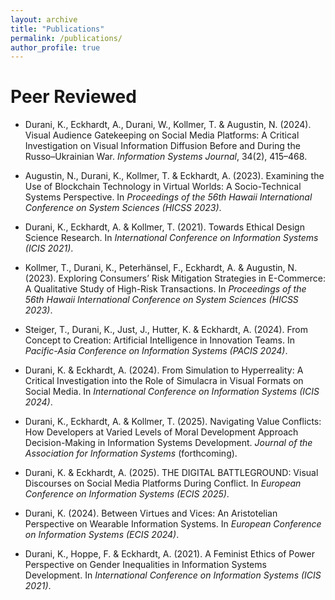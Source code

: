 ```yaml
---
layout: archive
title: "Publications"
permalink: /publications/
author_profile: true
---
```



# Peer Reviewed

- Durani, K., Eckhardt, A., Durani, W., Kollmer, T. & Augustin, N. (2024). Visual Audience Gatekeeping on Social Media Platforms: A Critical Investigation on Visual Information Diffusion Before and During the Russo–Ukrainian War. *Information Systems Journal*, 34(2), 415–468.

- Augustin, N., Durani, K., Kollmer, T. & Eckhardt, A. (2023). Examining the Use of Blockchain Technology in Virtual Worlds: A Socio-Technical Systems Perspective. In *Proceedings of the 56th Hawaii International Conference on System Sciences (HICSS 2023)*.

- Durani, K., Eckhardt, A. & Kollmer, T. (2021). Towards Ethical Design Science Research. In *International Conference on Information Systems (ICIS 2021)*.

- Kollmer, T., Durani, K., Peterhänsel, F., Eckhardt, A. & Augustin, N. (2023). Exploring Consumers’ Risk Mitigation Strategies in E-Commerce: A Qualitative Study of High-Risk Transactions. In *Proceedings of the 56th Hawaii International Conference on System Sciences (HICSS 2023)*.

- Steiger, T., Durani, K., Just, J., Hutter, K. & Eckhardt, A. (2024). From Concept to Creation: Artificial Intelligence in Innovation Teams. In *Pacific-Asia Conference on Information Systems (PACIS 2024)*.

- Durani, K. & Eckhardt, A. (2024). From Simulation to Hyperreality: A Critical Investigation into the Role of Simulacra in Visual Formats on Social Media. In *International Conference on Information Systems (ICIS 2024)*.

- Durani, K., Eckhardt, A. & Kollmer, T. (2025). Navigating Value Conflicts: How Developers at Varied Levels of Moral Development Approach Decision-Making in Information Systems Development. *Journal of the Association for Information Systems* (forthcoming).

- Durani, K. & Eckhardt, A. (2025). THE DIGITAL BATTLEGROUND: Visual Discourses on Social Media Platforms During Conflict. In *European Conference on Information Systems (ECIS 2025)*.

- Durani, K. (2024). Between Virtues and Vices: An Aristotelian Perspective on Wearable Information Systems. In *European Conference on Information Systems (ECIS 2024)*.

- Durani, K., Hoppe, F. & Eckhardt, A. (2021). A Feminist Ethics of Power Perspective on Gender Inequalities in Information Systems Development. In *International Conference on Information Systems (ICIS 2021)*.
